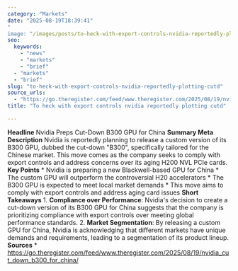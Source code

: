 ```yaml
---
category: "Markets"
date: "2025-08-19T18:39:41"
"
image: "/images/posts/to-heck-with-export-controls-nvidia-reportedly-plotting-cutd.jpg"
seo:
  keywords:
    - "news"
    - "markets"
    - "brief"
  - "markets"
  - "brief"
slug: "to-heck-with-export-controls-nvidia-reportedly-plotting-cutd"
source_urls:
  - "https://go.theregister.com/feed/www.theregister.com/2025/08/19/nvidia_cut_down_b300_for_china/"
title: "To heck with export controls nvidia reportedly plotting cutd"

---
```


**Headline** Nvidia Preps Cut-Down B300 GPU for China  **Summary Meta Description** Nvidia is reportedly planning to release a custom version of its B300 GPU, dubbed the cut-down "B300", specifically tailored for the Chinese market. This move comes as the company seeks to comply with export controls and address concerns over its aging H200 NVL PCIe cards.  **Key Points**  * Nvidia is preparing a new Blackwell-based GPU for China * The custom GPU will outperform the controversial H20 accelerators * The B300 GPU is expected to meet local market demands * This move aims to comply with export controls and address aging card issues  **Short Takeaways**  1. **Compliance over Performance**: Nvidia's decision to create a cut-down version of its B300 GPU for China suggests that the company is prioritizing compliance with export controls over meeting global performance standards. 2. **Market Segmentation**: By releasing a custom GPU for China, Nvidia is acknowledging that different markets have unique demands and requirements, leading to a segmentation of its product lineup.  **Sources** * https://go.theregister.com/feed/www.theregister.com/2025/08/19/nvidia_cut_down_b300_for_china/